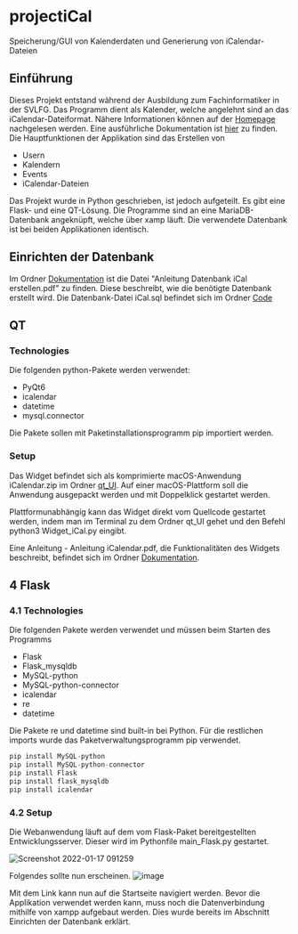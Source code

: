 # projectiCal

Speicherung/GUI von Kalenderdaten und Generierung von iCalendar-Dateien

## Einführung

Dieses Projekt entstand während der Ausbildung zum Fachinformatiker in der SVLFG. Das Programm dient als Kalender, welche angelehnt sind an das iCalendar-Dateiformat. 
Nähere Informationen können auf der [Homepage](https://icalendar.org) nachgelesen  werden. 
Eine ausführliche Dokumentation ist [hier](https://icalendar.org/RFC-Specifications/iCalendar-RFC-5545/) zu finden.
Die Hauptfunktionen der Applikation sind das Erstellen von
- Usern
-	Kalendern
-	Events
-	iCalendar-Dateien

Das Projekt wurde in Python geschrieben, ist jedoch aufgeteilt. Es gibt eine Flask- und eine QT-Lösung. Die Programme sind an eine MariaDB-Datenbank angeknüpft, welche über xamp läuft. Die verwendete Datenbank ist bei beiden Applikationen identisch.

## Einrichten der Datenbank 


Im Ordner [Dokumentation](https://github.com/SVLFGHannover/projectiCal/tree/master/Dokumentation) ist die Datei "Anleitung Datenbank iCal erstellen.pdf" zu finden. Diese beschreibt, wie die benötigte Datenbank erstellt wird.
Die Datenbank-Datei iCal.sql befindet sich im Ordner [Code](https://github.com/SVLFGHannover/projectiCal/tree/master/Code)

## QT

### Technologies
Die folgenden python-Pakete werden verwendet:
- PyQt6
- icalendar
- datetime
- mysql.connector

Die Pakete sollen mit Paketinstallationsprogramm pip importiert werden.

### Setup

Das Widget befindet sich als komprimierte macOS-Anwendung iCalendar.zip im Ordner [qt_UI](https://github.com/SVLFGHannover/projectiCal/tree/master/Code/qt_UI). Auf einer macOS-Plattform soll die Anwendung ausgepackt werden und mit Doppelklick gestartet werden.

Plattformunabhängig kann das Widget direkt vom Quellcode gestartet werden, indem man im Terminal zu dem Ordner qt_UI gehet und den Befehl python3 Widget_iCal.py eingibt.

Eine Anleitung - Anleitung iCalendar.pdf, die Funktionalitäten des Widgets beschreibt, befindet sich im Ordner [Dokumentation](https://github.com/SVLFGHannover/projectiCal/tree/master/Dokumentation).

## 4 Flask

### 4.1 Technologies
Die folgenden Pakete werden verwendet und müssen beim Starten des Programms
- Flask
- Flask_mysqldb
- MySQL-python
- MySQL-python-connector
- icalendar
- re
- datetime

Die Pakete re und datetime sind built-in bei Python. Für die restlichen imports wurde das Paketverwaltungsprogramm pip verwendet.

```python
pip install MySQL-python
pip install MySQL-python-connector
pip install Flask
pip install flask_mysqldb
pip install icalendar
```

### 4.2 Setup

Die Webanwendung läuft auf dem vom Flask-Paket bereitgestellten Entwicklungsserver. 
Dieser wird im Pythonfile main_Flask.py gestartet.

![Screenshot 2022-01-17 091259](https://user-images.githubusercontent.com/69800773/149732014-abdffe7b-02a3-48b1-a497-63a4aae18847.png)

Folgendes sollte nun erscheinen. 
![image](https://user-images.githubusercontent.com/69800773/149731793-06d8e838-fa50-44a4-8ade-a21cbb42e642.png)

Mit dem Link kann nun auf die Startseite navigiert werden.
Bevor die Applikation verwendet werden kann, muss noch die Datenverbindung mithilfe von xampp aufgebaut werden. Dies wurde bereits im Abschnitt Einrichten der Datenbank erklärt. 

